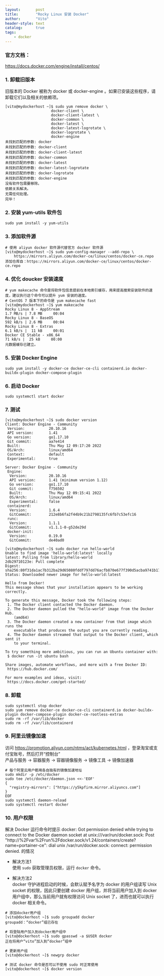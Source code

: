 ```yaml
---
layout:       post
title:        "Rocky Linux 安装 Docker"
author:       "Vito"
header-style: text
catalog:      true
tags:
    - docker
---
```


### 官方文档：
https://docs.docker.com/engine/install/centos/

### 1. 卸载旧版本
旧版本的 Docker 被称为 docker 或 docker-engine 。如果已安装这些程序，请卸载它们以及相关的依赖项。
```shell
[vito@mydockerhost ~]$ sudo yum remove docker \
                     docker-client \
                     docker-client-latest \
                     docker-common \
                     docker-latest \
                     docker-latest-logrotate \
                     docker-logrotate \
                     docker-engine
未找到匹配的参数: docker
未找到匹配的参数: docker-client
未找到匹配的参数: docker-client-latest
未找到匹配的参数: docker-common
未找到匹配的参数: docker-latest
未找到匹配的参数: docker-latest-logrotate
未找到匹配的参数: docker-logrotate
未找到匹配的参数: docker-engine
没有软件包需要移除。
依赖关系解决。
无需任何处理。
完毕！
```

### 2. 安装 yum-utils 软件包
```shell
sudo yum install -y yum-utils
```

### 3. 添加软件源
```shell
# 使用 aliyun docker 软件源代替官方 docker 软件源
[vito@mydockerhost ~]$ sudo yum-config-manager --add-repo \
    https://mirrors.aliyun.com/docker-ce/linux/centos/docker-ce.repo
添加仓库自：https://mirrors.aliyun.com/docker-ce/linux/centos/docker-ce.repo
```
### 4. 优化 doucker 安装速度
```shell
# yum makecache 命令是将软件包信息提前在本地索引缓存，用来提高搜索安装软件的速度，建议执行这个命令可以提升 yum 安装的速度。
# CentOS 7 版本下的命令是 yum makecache fast
[vito@mydockerhost ~]$ yum makecache
Rocky Linux 8 - AppStream                                                                                                                                                                                                                                                                                                        1.7 MB/s | 7.8 MB     00:04    
Rocky Linux 8 - BaseOS                                                                                                                                                                                                                                                                                                           592 kB/s | 2.6 MB     00:04    
Rocky Linux 8 - Extras                                                                                                                                                                                                                                                                                                           6.1 kB/s |  11 kB     00:01    
Docker CE Stable - x86_64                                                                                                                                                                                                                                                                                                         71 kB/s |  25 kB     00:00    
元数据缓存已建立。
```

### 5. 安装 Docker Engine
```shell
sudo yum install -y docker-ce docker-ce-cli containerd.io docker-buildx-plugin docker-compose-plugin
```

### 6. 启动 Docker
```shell
sudo systemctl start docker
```

### 7. 测试
```shell
[vito@mydockerhost ~]$ sudo docker version
Client: Docker Engine - Community
 Version:           20.10.16
 API version:       1.41
 Go version:        go1.17.10
 Git commit:        aa7e414
 Built:             Thu May 12 09:17:20 2022
 OS/Arch:           linux/amd64
 Context:           default
 Experimental:      true

Server: Docker Engine - Community
 Engine:
  Version:          20.10.16
  API version:      1.41 (minimum version 1.12)
  Go version:       go1.17.10
  Git commit:       f756502
  Built:            Thu May 12 09:15:41 2022
  OS/Arch:          linux/amd64
  Experimental:     false
 containerd:
  Version:          1.6.4
  GitCommit:        212e8b6fa2f44b9c21b2798135fc6fb7c53efc16
 runc:
  Version:          1.1.1
  GitCommit:        v1.1.1-0-g52de29d
 docker-init:
  Version:          0.19.0
  GitCommit:        de40ad0

[vito@mydockerhost ~]$ sudo docker run hello-world
Unable to find image 'hello-world:latest' locally
latest: Pulling from library/hello-world
2db29710123e: Pull complete 
Digest: sha256:80f31da1ac7b312ba29d65080fddf797dd76acfb870e677f390d5acba9741b17
Status: Downloaded newer image for hello-world:latest

Hello from Docker!
This message shows that your installation appears to be working correctly.

To generate this message, Docker took the following steps:
 1. The Docker client contacted the Docker daemon.
 2. The Docker daemon pulled the "hello-world" image from the Docker Hub.
    (amd64)
 3. The Docker daemon created a new container from that image which runs the
    executable that produces the output you are currently reading.
 4. The Docker daemon streamed that output to the Docker client, which sent it
    to your terminal.

To try something more ambitious, you can run an Ubuntu container with:
 $ docker run -it ubuntu bash

Share images, automate workflows, and more with a free Docker ID:
 https://hub.docker.com/

For more examples and ideas, visit:
 https://docs.docker.com/get-started/
```

### 8. 卸载
```shell
sudo systemctl stop docker
sudo yum remove docker-ce docker-ce-cli containerd.io docker-buildx-plugin docker-compose-plugin docker-ce-rootless-extras
sudo rm -rf /var/lib/docker
sudo rm -rf /var/lib/containerd
```

### 9. 阿里云镜像加速
访问 https://promotion.aliyun.com/ntms/act/kubernetes.html ，登录淘宝或支付宝账号，然后打开“控制台”  
产品与服务 -> 容器服务 -> 容器镜像服务 -> 镜像工具 -> 镜像加速器
```shell
# 每个阿里云用户都用各自独有的镜像加速地址
sudo mkdir -p /etc/docker
sudo tee /etc/docker/daemon.json <<-'EOF'
{
  "registry-mirrors": ["https://y5kpfirm.mirror.aliyuncs.com"]
}
EOF
sudo systemctl daemon-reload
sudo systemctl restart docker
```


### 10. 用户权限
解决 Docker 运行命令时提示 docker: Got permission denied while trying to connect to the Docker daemon socket at unix:///var/run/docker.sock: Post "http://%2Fvar%2Frun%2Fdocker.sock/v1.24/containers/create?name=portainer-ce": dial unix /var/run/docker.sock: connect: permission denied. 的情况

* 解决方法1  
使用 `sudo` 获取管理员权限，运行 `docker` 命令。

* 解决方法2  
docker 守护进程启动的时候，会默认赋予名字为 docker 的用户组读写 Unix socket 的权限，因此只要创建 docker 用户组，并将当前用户加入到 docker 用户组中，那么当前用户就有权限访问 Unix socket 了，进而也就可以执行 docker 相关命令。

```Shell
# 添加docker用户组
[vito@dockerhost ~]$ sudo groupadd docker
groupadd：“docker”组已存在

# 将登陆用户加入到docker用户组中
[vito@dockerhost ~]$ sudo gpasswd -a $USER docker
正在将用户“vito”加入到“docker”组中

# 更新用户组
[vito@dockerhost ~]$ newgrp docker

# 测试 docker 命令是否可以不使用 sudo 时正常使用
[vito@dockerhost ~]$ docker version
```
